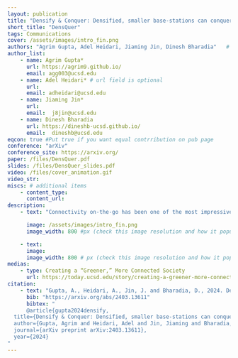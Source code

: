 ```yaml
---
layout: publication
title: "Densify & Conquer: Densified, smaller base-stations can conquer the increasing carbon footprint problem in nextG wireless"
short_title: "DensQuer"
tags: Communications
cover: /assets/images/intro_fin.png
authors: "Agrim Gupta, Adel Heidari, Jiaming Jin, Dinesh Bharadia"   # needed for publist.html
author_list:
    - name: Agrim Gupta*
      url: https://agrim9.github.io/
      email: agg003@ucsd.edu
    - name: Adel Heidari* # url field is optional
      url: 
      email: adheidari@ucsd.edu
    - name: Jiaming Jin*
      url: 
      email:  j8jin@ucsd.edu
    - name: Dinesh Bharadia
      url: https://dineshb-ucsd.github.io/
      email:  dineshb@ucsd.edu
eqcon: true #Put true if you want equal contrribution on pub page
conference: "arXiv"
conference_site: https://arxiv.org/
paper: /files/DensQuer.pdf
slides: /files/DensQuer_slides.pdf
video: /files/cover_animation.gif
video_str: 
miscs: # additional items
    - content_type: 
      content_url: 
description:
    - text: "Connectivity on-the-go has been one of the most impressive technological achievements in the 2010s decade. However, multiple studies show that this has come at an expense of increased carbon footprint, that also rivals the entire aviation sector’s carbon footprint. The two major contributors of this increased footprint are (a) smartphone batteries which affect the embodied footprint and (b) base-stations that occupy ever-increasing energy footprint to provide the last mile wireless connectivity to smartphones. The root-cause of both these turn out to be the same, which is communicating over the last-mile lossy wireless medium. We show in this paper, titled DensQuer, how base-station densification, which is to replace a single larger base-station with multiple smaller ones, reduces the effect of the last-mile wireless, and in effect conquers both these adverse sources of increased carbon footprint. Backed by a open-source ray-tracing computation framework (Sionna), we show how a strategic densification strategy can minimize the number of required smaller base-stations to practically achievable numbers, which lead to about 3x power-savings in the base-station network. Also, DensQuer is able to also reduce the required deployment height of base-stations to as low as 15m, that makes the smaller cells easily deployable on trees/street poles instead of requiring a dedicated tower. Further, by utilizing newly introduced hardware power rails in Google Pixel 7a and above phones, we also show that this strategic densified network leads to reduction in mobile transmit power by 10-15 dB, leading to about 3x reduction in total cellular power consumption, and about 50% increase in smartphone battery life when it communicates data via the cellular network."

      image: /assets/images/intro_fin.png
      image_width: 800 #px (check this image resolution and how it populate on webpage)

    - text:
      image:
      image_width: 800 # px (check this image resolution and how it populate on webpage)
medias:
    - type: Creating a “Greener,” More Connected Society
      url: https://today.ucsd.edu/story/creating-a-greener-more-connected-society
citation:
    - text: "Gupta, A., Heidari, A., Jin, J. and Bharadia, D., 2024. Densify & Conquer: Densified, smaller base-stations can conquer the increasing carbon footprint problem in nextG wireless. arXiv preprint arXiv:2403.13611."
      bib: "https://arxiv.org/abs/2403.13611" 
      bibtex: "
      @article{gupta2024densify,
  title={Densify & Conquer: Densified, smaller base-stations can conquer the increasing carbon footprint problem in nextG wireless},
  author={Gupta, Agrim and Heidari, Adel and Jin, Jiaming and Bharadia, Dinesh},
  journal={arXiv preprint arXiv:2403.13611},
  year={2024}
"
---
```

